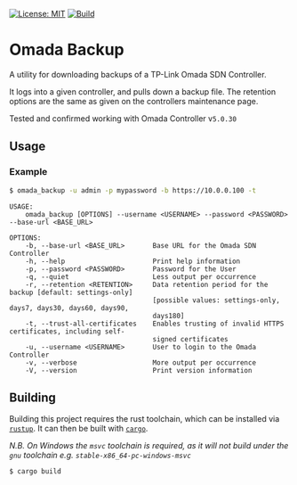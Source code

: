 [![License: MIT](https://img.shields.io/badge/License-MIT-yellow.svg)](https://opensource.org/licenses/MIT)
[![Build](https://github.com/JacobMillward/omada_backup/actions/workflows/build.yml/badge.svg)](https://github.com/JacobMillward/omada_backup/actions/workflows/build.yml) 

# Omada Backup

A utility for downloading backups of a TP-Link Omada SDN Controller.

It logs into a given controller, and pulls down a backup file. The retention options are the same as given on the controllers maintenance page.

Tested and confirmed working with Omada Controller v`5.0.30`

## Usage
### Example
```sh
$ omada_backup -u admin -p mypassword -b https://10.0.0.100 -t
```
```
USAGE:
    omada_backup [OPTIONS] --username <USERNAME> --password <PASSWORD> --base-url <BASE_URL>

OPTIONS:
    -b, --base-url <BASE_URL>       Base URL for the Omada SDN Controller
    -h, --help                      Print help information
    -p, --password <PASSWORD>       Password for the User
    -q, --quiet                     Less output per occurrence
    -r, --retention <RETENTION>     Data retention period for the backup [default: settings-only]
                                    [possible values: settings-only, days7, days30, days60, days90,
                                    days180]
    -t, --trust-all-certificates    Enables trusting of invalid HTTPS certificates, including self-
                                    signed certificates
    -u, --username <USERNAME>       User to login to the Omada Controller
    -v, --verbose                   More output per occurrence
    -V, --version                   Print version information
```

## Building

Building this project requires the rust toolchain, which can be installed via [`rustup`](https://rustup.rs/). It can then be built with [`cargo`](https://doc.rust-lang.org/cargo/).

_N.B. On Windows the `msvc` toolchain is required, as it will not build under the `gnu` toolchain e.g. `stable-x86_64-pc-windows-msvc`_

```sh
$ cargo build
```


